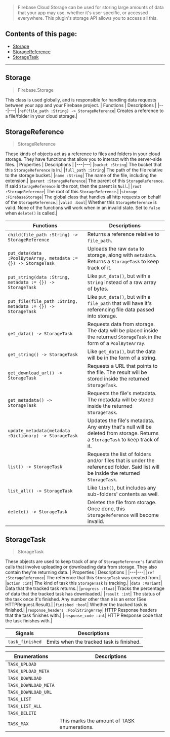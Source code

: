 > Firebase Cloud Storage can be used for storing large amounts of data that your app may use, whether it's user specific, or accessed everywhere.
> This plugin's storage API allows you to access all this.

## Contents of this page:
* [Storage](https://github.com/GodotNuts/GodotFirebase/wiki/Storage#storage)
* [StorageReference](https://github.com/GodotNuts/GodotFirebase/wiki/Storage#storagereference)
* [StorageTask](https://github.com/GodotNuts/GodotFirebase/wiki/Storage#storagetask)

***

## Storage
> Firebase.Storage

This class is used globally, and is responsible for handling data requests between your app and your Firebase project.
| Functions | Descriptions |
|---|---|
|`ref(file_path :String) -> StorageReference`| Creates a reference to a file/folder in your cloud storage.|

## StorageReference
> StorageReference

These kinds of objects act as a reference to files and folders in your cloud storage. They have functions that allow you to interact with the server-side files.
| Properties | Descriptions |
|---|---|
|`bucket :String`| The bucket that this `StorageReference` is in.|
|`full_path :String`| The path of the file relative to the storage bucket.|
|`name :String`| The name of the file, including the extension.|
|`parent :StorageReference`| The parent of this `StorageReference`. If said `StorageReference` is the root, then the parent is `Null`.|
|`root :StorageReference`| The root of this `StorageReference`.|
|`storage :FirebaseStorage`| The global class that handles all http requests on behalf of the `StorageReference`.|
|`valid :bool`| Whether this `StorageReference` is valid. None of the functions will work when in an invalid state. Set to `false` when `delete()` is called.|

| Functions | Descriptions |
|---|---|
|`child(file_path :String) -> StorageReference`| Returns a reference relative to `file_path`.|
|`put_data(data :PoolByteArray, metadata := {}) -> StorageTask`| Uploads the raw `data` to storage, along with `metadata`. Returns a `StorageTask` to keep track of it.|
|`put_string(data :String, metadata := {}) -> StorageTask`| Like `put_data()`, but with a `String` instead of a raw array of bytes.|
|`put_file(file_path :String, metadata := {}) -> StorageTask`| Like `put_data()`, but with a `file_path` that will have it's referencing file data passed into storage.|
|`get_data() -> StorageTask`| Requests data from storage. The data will be placed inside the returned `StorageTask` in the form of a `PoolByteArray`.|
|`get_string() -> StorageTask`| Like `get_data()`, but the data will be in the form of a string.|
|`get_download_url() -> StorageTask`| Requests a URL that points to the file. The result will be stored inside the returned `StorageTask`.|
|`get_metadata() -> StorageTask`| Requests the file's metadata. The metadata will be stored inside the returned `StorageTask`.|
|`update_metadata(metadata :Dictionary) -> StorageTask`| Updates the file's metadata. Any entry that's null will be deleted from storage. Returns a `StorageTask` to keep track of it.|
|`list() -> StorageTask`| Requests the list of folders and/or files that is under the referenced folder. Said list will be inside the returned `StorageTask`.|
|`list_all() -> StorageTask`| Like `list()`, but includes any sub-folders' contents as well.|
|`delete() -> StorageTask`| Deletes the file from storage. Once done, this `StorageReference` will become invalid.|

## StorageTask
> StorageTask

These objects are used to keep track of any of `StorageReference's` function calls that involve uploading or downloading data from storage. They also contain they're returning data.
| Properties | Descriptions |
|---|---|
|`ref :StorageReference`| The reference that this `StorageTask` was created from.|
|`action :int`| The kind of task this `StorageTask` is tracking.|
|`data :Variant`| Data that the tracked task returns.|
|`progress :float`| Tracks the percentage of data that the tracked task has downloaded.|
|`result :int`| The status of the task once it's finished. Any number other than `0` is an error (See HTTPRequest.Result).|
|`finished :bool`| Whether the tracked task is finished.|
|`response_headers :PoolStringArray`| HTTP Response headers that the task finishes with.|
|`response_code :int`| HTTP Response code that the task finishes with.|

| Signals | Descriptions |
|---|---|
|`task_finished`| Emits when the tracked task is finished.|

| Enumerations | Descriptions |
|---|---|
|`TASK_UPLOAD`||
|`TASK_UPLOAD_META`||
|`TASK_DOWNLOAD`||
|`TASK_DOWNLOAD_META`||
|`TASK_DOWNLOAD_URL`||
|`TASK_LIST`||
|`TASK_LIST_ALL`||
|`TASK_DELETE`||
|`TASK_MAX`| This marks the amount of TASK enumerations.|